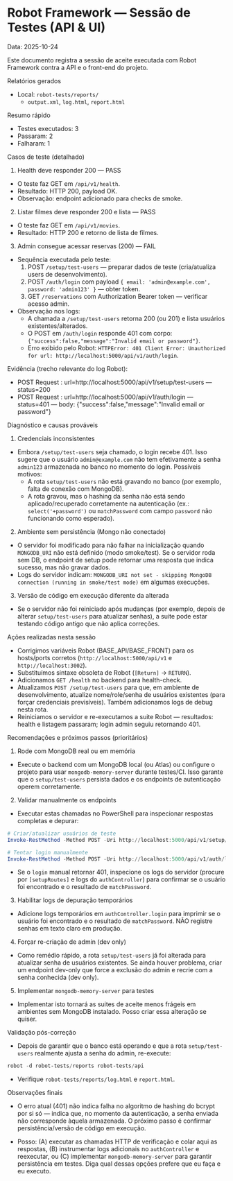 # Robot Framework — Sessão de Testes (API & UI)

Data: 2025-10-24

Este documento registra a sessão de aceite executada com Robot Framework contra a API e o front-end do projeto.

Relatórios gerados

- Local: `robot-tests/reports/`
  - `output.xml`, `log.html`, `report.html`

Resumo rápido

- Testes executados: 3
- Passaram: 2
- Falharam: 1

Casos de teste (detalhado)

1) Health deve responder 200 — PASS
- O teste faz GET em `/api/v1/health`.
- Resultado: HTTP 200, payload OK.
- Observação: endpoint adicionado para checks de smoke.

2) Listar filmes deve responder 200 e lista — PASS
- O teste faz GET em `/api/v1/movies`.
- Resultado: HTTP 200 e retorno de lista de filmes.

3) Admin consegue acessar reservas (200) — FAIL
- Sequência executada pelo teste:
  1. POST `/setup/test-users` — preparar dados de teste (cria/atualiza users de desenvolvimento).
  2. POST `/auth/login` com payload `{ email: 'admin@example.com', password: 'admin123' }` — obter token.
  3. GET `/reservations` com Authorization Bearer token — verificar acesso admin.
- Observação nos logs:
  - A chamada a `/setup/test-users` retorna 200 (ou 201) e lista usuários existentes/alterados.
  - O POST em `/auth/login` responde 401 com corpo: `{"success":false,"message":"Invalid email or password"}`.
  - Erro exibido pelo Robot: `HTTPError: 401 Client Error: Unauthorized for url: http://localhost:5000/api/v1/auth/login`.

Evidência (trecho relevante do log Robot):

- POST Request : url=http://localhost:5000/api/v1/setup/test-users — status=200
- POST Request : url=http://localhost:5000/api/v1/auth/login — status=401 — body: {"success":false,"message":"Invalid email or password"}

Diagnóstico e causas prováveis

1) Credenciais inconsistentes
- Embora `/setup/test-users` seja chamado, o login recebe 401. Isso sugere que o usuário `admin@example.com` não tem efetivamente a senha `admin123` armazenada no banco no momento do login. Possíveis motivos:
  - A rota `setup/test-users` não está gravando no banco (por exemplo, falta de conexão com MongoDB).
  - A rota gravou, mas o hashing da senha não está sendo aplicado/recuperado corretamente na autenticação (ex.: `select('+password')` ou `matchPassword` com campo `password` não funcionando como esperado).

2) Ambiente sem persistência (Mongo não conectado)
- O servidor foi modificado para não falhar na inicialização quando `MONGODB_URI` não está definido (modo smoke/test). Se o servidor roda sem DB, o endpoint de setup pode retornar uma resposta que indica sucesso, mas não gravar dados.
- Logs do servidor indicam: `MONGODB_URI not set - skipping MongoDB connection (running in smoke/test mode)` em algumas execuções.

3) Versão de código em execução diferente da alterada
- Se o servidor não foi reiniciado após mudanças (por exemplo, depois de alterar `setup/test-users` para atualizar senhas), a suite pode estar testando código antigo que não aplica correções.

Ações realizadas nesta sessão

- Corrigimos variáveis Robot (BASE_API/BASE_FRONT) para os hosts/ports corretos (`http://localhost:5000/api/v1` e `http://localhost:3002`).
- Substituímos sintaxe obsoleta de Robot (`[Return]` -> `RETURN`).
- Adicionamos `GET /health` no backend para health-check.
- Atualizamos `POST /setup/test-users` para que, em ambiente de desenvolvimento, atualize nome/role/senha de usuários existentes (para forçar credenciais previsíveis). Também adicionamos logs de debug nesta rota.
- Reiniciamos o servidor e re-executamos a suite Robot — resultados: health e listagem passaram; login admin seguiu retornando 401.

Recomendações e próximos passos (prioritários)

1) Rode com MongoDB real ou em memória
- Execute o backend com um MongoDB local (ou Atlas) ou configure o projeto para usar `mongodb-memory-server` durante testes/CI. Isso garante que o `setup/test-users` persista dados e os endpoints de autenticação operem corretamente.

2) Validar manualmente os endpoints
- Executar estas chamadas no PowerShell para inspecionar respostas completas e depurar:

```powershell
# Criar/atualizar usuários de teste
Invoke-RestMethod -Method POST -Uri http://localhost:5000/api/v1/setup/test-users -ContentType 'application/json'

# Tentar login manualmente
Invoke-RestMethod -Method POST -Uri http://localhost:5000/api/v1/auth/login -ContentType 'application/json' -Body (@{ email='admin@example.com'; password='admin123' } | ConvertTo-Json)
```

- Se o `login` manual retornar 401, inspecione os logs do servidor (procure por `[setupRoutes]` e logs do `authController`) para confirmar se o usuário foi encontrado e o resultado de `matchPassword`.

3) Habilitar logs de depuração temporários
- Adicione logs temporários em `authController.login` para imprimir se o usuário foi encontrado e o resultado de `matchPassword`. NÃO registre senhas em texto claro em produção.

4) Forçar re-criação de admin (dev only)
- Como remédio rápido, a rota `setup/test-users` já foi alterada para atualizar senha de usuários existentes. Se ainda houver problema, criar um endpoint dev-only que force a exclusão do admin e recrie com a senha conhecida (dev only).

5) Implementar `mongodb-memory-server` para testes
- Implementar isto tornará as suites de aceite menos frágeis em ambientes sem MongoDB instalado. Posso criar essa alteração se quiser.

Validação pós-correção

- Depois de garantir que o banco está operando e que a rota `setup/test-users` realmente ajusta a senha do admin, re-execute:

```powershell
robot -d robot-tests/reports robot-tests/api
```

- Verifique `robot-tests/reports/log.html` e `report.html`.

Observações finais

- O erro atual (401) não indica falha no algoritmo de hashing do bcrypt por si só — indica que, no momento da autenticação, a senha enviada não corresponde àquela armazenada. O próximo passo é confirmar persistência/versão de código em execução.

- Posso: (A) executar as chamadas HTTP de verificação e colar aqui as respostas, (B) instrumentar logs adicionais no `authController` e reexecutar, ou (C) implementar `mongodb-memory-server` para garantir persistência em testes. Diga qual dessas opções prefere que eu faça e eu executo.

